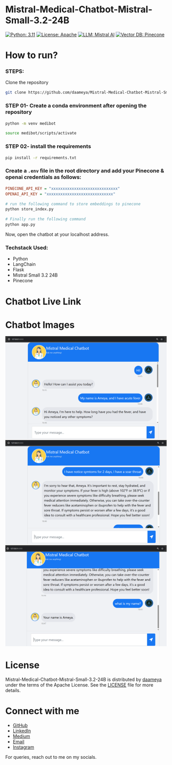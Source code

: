 # Mistral-Medical-Chatbot-Mistral-Small-3.2-24B

[![Python: 3.11](https://img.shields.io/badge/Python-3.11-blue?style=for-the-badge)](https://www.python.org/)
[![License: Apache](https://img.shields.io/badge/License-Apache-yellow.svg?style=for-the-badge)](http://www.apache.org/licenses/)
[![LLM: Mistral AI](https://img.shields.io/badge/LLM-Mistral-orange.svg?style=for-the-badge)](https://mistral.ai/)
[![Vector DB: Pinecone](https://img.shields.io/badge/DataBase-Pinecone-green.svg?style=for-the-badge)](https://www.pinecone.io/)



# How to run?
### STEPS:

Clone the repository

```bash
git clone https://github.com/daameya/Mistral-Medical-Chatbot-Mistral-Small-3.2-24B.git
```
### STEP 01- Create a conda environment after opening the repository

```bash
python -m venv medibot
```

```bash
source medibot/scripts/activate
```


### STEP 02- install the requirements
```bash
pip install -r requirements.txt
```


### Create a `.env` file in the root directory and add your Pinecone & openai credentials as follows:

```ini
PINECONE_API_KEY = "xxxxxxxxxxxxxxxxxxxxxxxxxxxxx"
OPENAI_API_KEY = "xxxxxxxxxxxxxxxxxxxxxxxxxxxxx"
```


```bash
# run the following command to store embeddings to pinecone
python store_index.py
```

```bash
# Finally run the following command
python app.py
```

Now, open the chatbot at your localhost address.

### Techstack Used:

- Python
- LangChain
- Flask
- Mistral Small 3.2 24B
- Pinecone

# Chatbot Live Link

# Chatbot Images

![buffermemory1.png](Images\buffermemory1.png)
![buffermemory2.png](Images\buffermemory2.png)
![buffermemory3.png](Images\buffermemory3.png)

# License

Mistral-Medical-Chatbot-Mistral-Small-3.2-24B is distributed by [daameya](https://github.com/daameya) under the terms of the Apache License. See the [LICENSE](LICENSE) file for more details.

# Connect with me

- [GitHub](https://github.com/daameya)
- [LinkedIn](https://www.linkedin.com/in/ameya-damle)
- [Medium](https://medium.com/@1998ameya)
- [Email](ameyadamleuk@gmail.com)
- [Instagram](https://www.instagram.com/ameya_damle)

For queries, reach out to me on my socials.